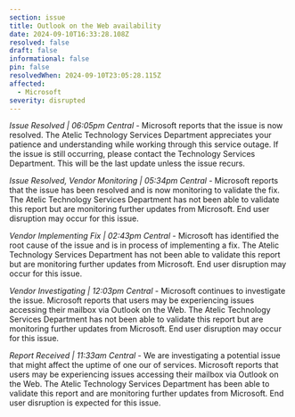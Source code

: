 ```yaml
---
section: issue
title: Outlook on the Web availability
date: 2024-09-10T16:33:28.108Z
resolved: false
draft: false
informational: false
pin: false
resolvedWhen: 2024-09-10T23:05:28.115Z
affected:
  - Microsoft
severity: disrupted
---
```

*Issue Resolved | 06:05pm Central* - Microsoft reports that the issue is now resolved. The Atelic Technology Services Department appreciates your patience and understanding while working through this service outage. If the issue is still occurring, please contact the Technology Services Department. This will be the last update unless the issue recurs.

*Issue Resolved, Vendor Monitoring | 05:34pm Central* - Microsoft reports that the issue has been resolved and is now monitoring to validate the fix. The Atelic Technology Services Department has not been able to validate this report but are monitoring further updates from Microsoft. End user disruption may occur for this issue.

*Vendor Implementing Fix | 02:43pm Central* - Microsoft has identified the root cause of the issue and is in process of implementing a fix. The Atelic Technology Services Department has not been able to validate this report but are monitoring further updates from Microsoft. End user disruption may occur for this issue.

*Vendor Investigating | 12:03pm Central* - Microsoft continues to investigate the issue. Microsoft reports that users may be experiencing issues accessing their mailbox via Outlook on the Web. The Atelic Technology Services Department has not been able to validate this report but are monitoring further updates from Microsoft. End user disruption may occur for this issue.

*Report Received | 11:33am Central* - We are investigating a potential issue that might affect the uptime of one our of services. Microsoft reports that users may be experiencing issues accessing their mailbox via Outlook on the Web. The Atelic Technology Services Department has been able to validate this report and are monitoring further updates from Microsoft. End user disruption is expected for this issue.